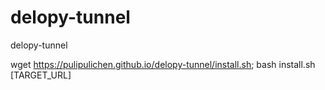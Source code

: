 # delopy-tunnel
delopy-tunnel


wget https://pulipulichen.github.io/delopy-tunnel/install.sh; bash install.sh [TARGET_URL]
